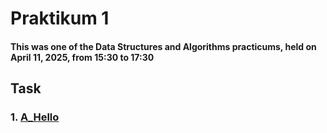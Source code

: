 # Praktikum 1
#### This was one of the Data Structures and Algorithms practicums, held on April 11, 2025, from 15:30 to 17:30
## Task
### 1. [A_Hello](./A.c)
